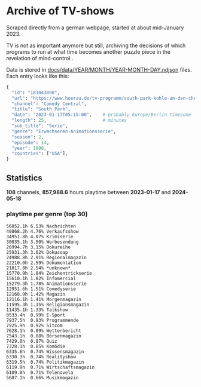 # Archive of TV-shows

Scraped directly from a german webpage, started at about mid-January 2023.

TV is not as important anymore but still, archiving the decisions of which programs to run at what time
becomes another puzzle piece in the revelation of mind-control.. 

Data is stored in [docs/data/YEAR/MONTH/YEAR-MONTH-DAY.ndjson](docs/data/) files. 
Each entry looks like this:

```python
{
  "id": "181043890", 
  "url": "https://www.hoerzu.de/tv-programm/south-park-kohle-an-den-chefkoch/bid_181043890/", 
  "channel": "Comedy Central", 
  "title": "South Park", 
  "date": "2023-01-17T05:15:00",    # probably Europe/Berlin timezone 
  "length": 25,                     # minutes 
  "sub_title": "Serie", 
  "genre": "Erwachsenen-Animationsserie", 
  "season": 2, 
  "episode": 14, 
  "year": 1998, 
  "countries": ["USA"],
}
```

## Statistics

**108** channels, **857,988.6** hours playtime between **2023-01-17** and **2024-05-18**


### playtime per genre (top 30)

    56052.1h 6.53% Nachrichten
    40868.2h 4.76% Verkaufsshow
    34951.8h 4.07% Krimiserie
    30035.1h 3.50% Werbesendung
    26994.7h 3.15% Dokureihe
    25931.3h 3.02% Dokusoap
    24988.8h 2.91% Regionalmagazin
    22210.0h 2.59% Dokumentation
    21817.8h 2.54% *unknown*
    15770.9h 1.84% Zeichentrickserie
    15610.1h 1.82% Infomercial
    15279.3h 1.78% Animationsserie
    12951.6h 1.51% Comedyserie
    12168.9h 1.42% Magazin
    12116.1h 1.41% Morgenmagazin
    11595.3h 1.35% Religionsmagazin
    11435.1h 1.33% Talkshow
    8533.4h  0.99% E-Sport
    7937.5h  0.93% Programmende
    7925.9h  0.92% Sitcom
    7628.1h  0.89% Wetterbericht
    7543.1h  0.88% Börsenmagazin
    7429.0h  0.87% Quiz
    7328.1h  0.85% Komödie
    6335.6h  0.74% Wissensmagazin
    6330.3h  0.74% Realityshow
    6319.5h  0.74% Politikmagazin
    6119.9h  0.71% Wirtschaftsmagazin
    6109.0h  0.71% Telenovela
    5687.1h  0.66% Musikmagazin
